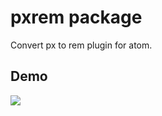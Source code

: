 # pxrem package

Convert px to rem plugin for atom.

## Demo

![](https://github.com/showonne/pxrem/blob/master/example.gif)

